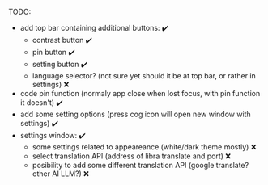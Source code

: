 TODO:
* add top bar containing additional buttons: ✔️
    * contrast button ✔️  
    * pin button ✔️
    * setting button ✔️
    * language selector? (not sure yet should it be at top bar, or rather in settings) ❌
* code pin function (normaly app close when lost focus, with pin function it doesn't) ✔️
* add some setting options (press cog icon will open new window with settings) ✔️
* settings window: ✔️
    * some settings related to appeareance (white/dark theme mostly) ❌
    * select translation API (address of libra translate and port) ❌
    * posibility to add some different translation API (google translate? other AI LLM?) ❌